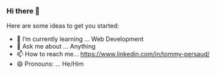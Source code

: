 ### Hi there 👋



Here are some ideas to get you started:

- 🌱 I’m currently learning ... Web Development 
- 💬 Ask me about ... Anything
- 📫 How to reach me... https://www.linkedin.com/in/tommy-persaud/
- 😄 Pronouns: ... He/Him
